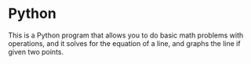 # Python
This is a Python program that allows you to do basic math problems with operations, and it solves for the equation of a line, and graphs the line if given two points.